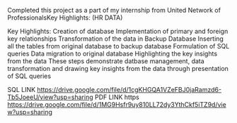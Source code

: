 Completed this project as a part of my internship from United Network of ProfessionalsKey Highlights: (HR DATA)

Key Highlights: Creation of database Implementation of primary and foreign key relationships Transformation of the data in Backup Database Inserting all the tables from original database to backup database Formulation of SQL queries Data migration to original database Highlighting the key insights from the data These steps demonstrate datbase management, data transformation and drawing key insights from the data through presentation of SQL queries


SQL LINK https://drive.google.com/file/d/1cgKHGQA1VZeFBJ0jaRamzd6-Tb5JoeeU/view?usp=sharing
PDF LINK https https://drive.google.com/file/d/1MG9Hsfr9uy810LL72dy3YthCkf5iTZ9d/view?usp=sharing
